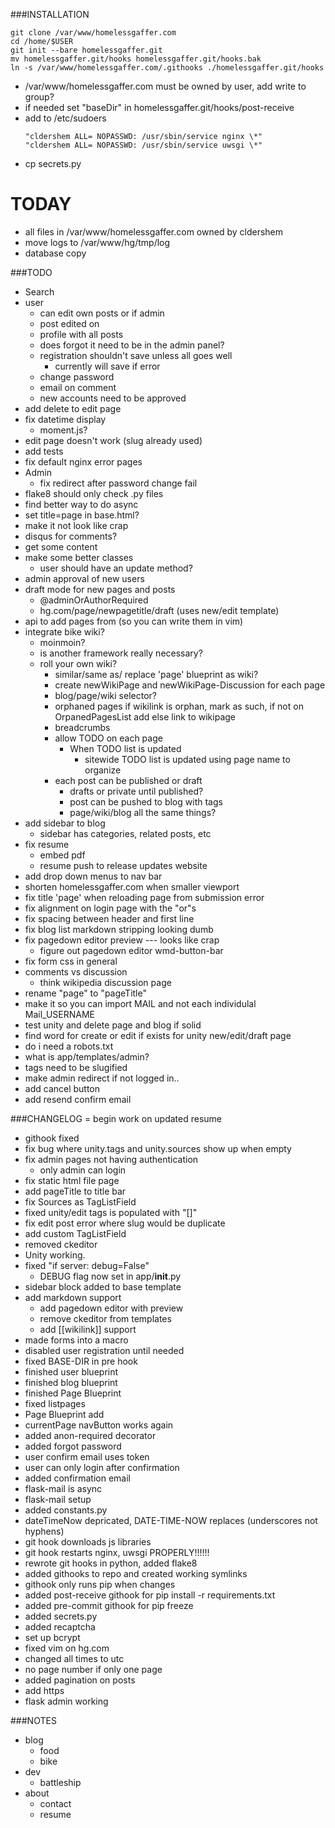 <!--flake8: noqa-->
###INSTALLATION
```
git clone /var/www/homelessgaffer.com
cd /home/$USER
git init --bare homelessgaffer.git
mv homelessgaffer.git/hooks homelessgaffer.git/hooks.bak
ln -s /var/www/homelessgaffer.com/.githooks ./homelessgaffer.git/hooks
```
- /var/www/homelessgaffer.com must be owned by user, add write to group?
- if needed set "baseDir" in homelessgaffer.git/hooks/post-receive
- add to /etc/sudoers
    ```
    "cldershem ALL= NOPASSWD: /usr/sbin/service nginx \*"
    "cldershem ALL= NOPASSWD: /usr/sbin/service uwsgi \*"
    ```
- cp secrets.py

TODAY
=====
- all files in /var/www/homelessgaffer.com owned by cldershem
- move logs to /var/www/hg/tmp/log
- database copy

###TODO
- Search
- user
    - can edit own posts or if admin
    - post edited on
    - profile with all posts
    - does forgot it need to be in the admin panel?
    - registration shouldn't save unless all goes well
        - currently will save if error
    - change password
    - email on comment
    - new accounts need to be approved
- add delete to edit page
- fix datetime display
    - moment.js?
- edit page doesn't work (slug already used)
- add tests
- fix default nginx error pages
- Admin
    - fix redirect after password change fail
- flake8 should only check .py files
- find better way to do async
- set title=page in base.html?
- make it not look like crap
- disqus for comments?
- get some content
- make some better classes
    - user should have an update method?
- admin approval of new users
- draft mode for new pages and posts
    - @adminOrAuthorRequired
    - hg.com/page/newpagetitle/draft (uses new/edit template)
- api to add pages from (so you can write them in vim)
- integrate bike wiki?
    - moinmoin?
    - is another framework really necessary?
    - roll your own wiki?
        - similar/same as/ replace 'page' blueprint as wiki?
        - create newWikiPage and newWikiPage-Discussion for each page
        - blog/page/wiki selector?
        - orphaned pages
            if wikilink is orphan,
                mark as such,
                if not on OrpanedPagesList
                    add
            else link to wikipage
        - breadcrumbs
        - allow TODO on each page
            - When TODO list is updated
                - sitewide TODO list is updated using page name to organize
        - each post can be published or draft
            - drafts or private until published?
            - post can be pushed to blog with tags
            - page/wiki/blog all the same things?
- add sidebar to blog
    - sidebar has categories, related posts, etc
- fix resume
    - embed pdf
    - resume push to release updates website
- add drop down menus to nav bar
- shorten homelessgaffer.com when smaller viewport
- fix title 'page' when reloading page from submission error
- fix alignment on login page with the "or"s
- fix spacing between header and first line
- fix blog list markdown stripping looking dumb
- fix pagedown editor preview --- looks like crap
    - figure out pagedown editor wmd-button-bar
- fix form css in general
- comments vs discussion
    - think wikipedia discussion page
- rename "page" to "pageTitle"
- make it so you can import MAIL and not each individulal Mail_USERNAME
- test unity and delete page and blog if solid
- find word for create or edit if exists for unity new/edit/draft page
- do i need a robots.txt
- what is app/templates/admin?
- tags need to be slugified
- make admin redirect if not logged in..
- add cancel button
- add resend confirm email

###CHANGELOG
= begin work on updated resume
- githook fixed
- fix bug where unity.tags and unity.sources show up when empty
- fix admin pages not having authentication
    - only admin can login
- fix static html file page
- add pageTitle to title bar
- fix Sources as TagListField
- fixed unity/edit tags is populated with "[]"
- fix edit post error where slug would be duplicate
- add custom TagListField
- removed ckeditor
- Unity working.  
- fixed "if server: debug=False"
    - DEBUG flag now set in app/__init__.py
- sidebar block added to base template
- add markdown support
    - add pagedown editor with preview
    - remove ckeditor from templates
    - add [[wikilink]] support
- made forms into a macro
- disabled user registration until needed
- fixed BASE-DIR in pre hook
- finished user blueprint
- finished blog blueprint
- finished Page Blueprint
- fixed listpages
- Page Blueprint add
- currentPage navButton works again
- added anon-required decorator
- added forgot password
- user confirm email uses token
- user can only login after confirmation
- added confirmation email
- flask-mail is async
- flask-mail setup
- added constants.py
- dateTimeNow depricated, DATE-TIME-NOW replaces (underscores not hyphens)
- git hook downloads js libraries
- git hook restarts nginx, uwsgi PROPERLY!!!!!!
- rewrote git hooks in python, added flake8
- added githooks to repo and created working symlinks
- githook only runs pip when changes
- added post-receive githook for pip install -r requirements.txt
- added pre-commit githook for pip freeze
- added secrets.py
- added recaptcha
- set up bcrypt
- fixed vim on hg.com
- changed all times to utc
- no page number if only one page
- added pagination on posts
- add https
- flask admin working

###NOTES
- blog
    - food
    - bike
- dev
    - battleship
- about
    - contact
    - resume
